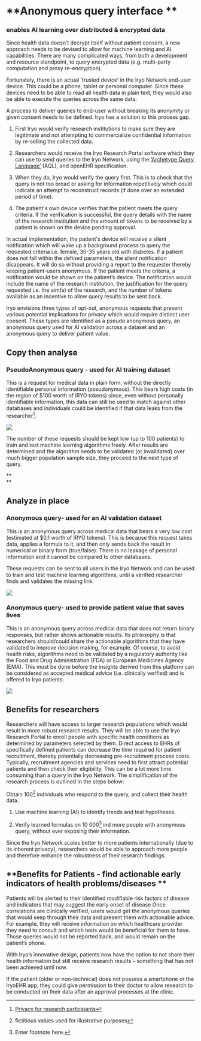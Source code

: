 # **Anonymous query interface **

### **enables AI learning over distributed & encrypted data**

Since health data doesn’t decrypt itself without patient consent, a new approach needs to be devised to allow for machine learning and AI capabilities. There are many complicated ways, from both a development and resource standpoint, to query encrypted data \(e.g. multi-party computation and proxy re-encryption\).

Fortunately, there is an actual ‘trusted device’ in the Iryo Network end-user device. This could be a phone, tablet or personal computer. Since these devices need to be able to read all health data in plain text, they would also be able to execute the queries across the same data.

A process to deliver queries to end-user without breaking its anonymity or given consent needs to be defined. Iryo has a solution to this process gap.

1. First Iryo would verify research institutions to make sure they are legitimate and not attempting to commercialize confidential information by re-selling the collected data.

2. Researchers would receive the Iryo Research Portal software which they can use to send queries to the Iryo Network, using the [‘Archetype Query Language’](https://www.gitbook.com/book/iryo/whitepaper/edit#) \(AQL\), and openEHR specification.

3. When they do, Iryo would verify the query first. This is to check that the query is not too broad or asking for information repetitively which could indicate an attempt to reconstruct records \(if done over an extended period of time\).

4. The patient's own device verifies that the patient meets the query criteria. If the verification is successful, the query details with the name of the research institution and the amount of tokens to be received by a patient is shown on the device pending approval.

In actual implementation, the patient's device will receive a silent notification which will wake up a background process to query the requested criteria i.e. female, 30-35 years old with diabetes. If a patient does not fall within the defined parameters, the silent notification disappears. It will do so without providing a report to the requester thereby keeping patient-users anonymous. If the patient meets the criteria, a notification would be shown on the patient’s device. The notification would include the name of the research institution, the justification for the query requested i.e. the aim\(s\) of the research, and the number of tokens available as an incentive to allow query results to be sent back.

Iryo envisions three types of opt-out, anonymous requests that present various potential implications for privacy which would require distinct user consent. These types are identified as a pseudo anonymous query, an anonymous query used for AI validation across a dataset and an anonymous query to deliver patient value.

## **Copy then analyse**

### **PseudoAnonymous query - used for AI training dataset**

This is a request for medical data in plain form, without the directly identifiable personal information \(pseudonymous\). This bears high costs \(in the region of $100 worth of IRYO tokens\) since, even without personally identifiable information, this data can still be used to match against other databases and individuals could be identified if that data leaks from the researcher[^1].

![](https://lh6.googleusercontent.com/gUAPih_FPss9NEwvSdgIVv2UaLlhHwXi32-JpR0t8rTlUq1uGiJP3SQ0QiyBcmUW8z26oJ1dIc7-S4W09VkXR9Yc3zBgjdDLEdQr8FItNJSXTbqKawW2WVoIu_rEIKs1gLIfjUvNo55GsIfZiw)

The number of these requests should be kept low \(up to 100 patients\) to train and test machine learning algorithms freely. After results are determined and the algorithm needs to be validated \(or invalidated\) over much bigger population sample size, they proceed to the next type of query.

**      
**

## **Analyze in place**

### **Anonymous query- used for an AI validation dataset**

This is an anonymous query across medical data that bears a very low cost \(estimated at $0.1 worth of IRYO tokens\). This is because this request takes data, applies a formula to it, and then only sends back the result in numerical or binary form \(true/false\). There is no leakage of personal information and it cannot be compared to other databases.

These requests can be sent to all users in the Iryo Network and can be used to train and test machine learning algorithms, until a verified researcher finds and validates the missing link.

![](https://lh3.googleusercontent.com/K-45za5XnTVIweD6b0Ay4KRXrxxfsi3zBmelENeuLNJaHuId1hbJ2B9g7OZFWOHBDies1PLDatjvjVLSYwcblLMDy_FXFHIoMGkPXo-0gLT_UC7ZiRbcmuARsZBJmBd9kIpOifh6)

### **Anonymous query- used to provide patient value that saves lives**

This is an anonymous query across medical data that does not return binary responses, but rather shows actionable results. Its philosophy is that researchers should/could share the actionable algorithms that they have validated to improve decision making, for example. Of course, to avoid health risks, algorithms need to be validated by a regulatory authority like the Food and Drug Administration \(FDA\) or European Medicines Agency \(EMA\). This must be done before the insights derived from this platform can be considered as accepted medical advice \(i.e. clinically verified\) and is offered to Iryo patients.

![](https://lh3.googleusercontent.com/topFTnG-CWOnv6FT_XZ-S6L1GudYSpDZFS9QHDEFdQWztoHujmip-PCyApGTnj0XVvPhwlcKJAsDcixF8Hvj1BhS3BXgkUzOAs-m-RL09foR4JlSbWtYYs8qdxOQeZT1A8Pz08HR)

## **Benefits for researchers**

Researchers will have access to larger research populations which would result in more robust research results. They will be able to use the Iryo Research Portal to enroll people with specific health conditions as determined by parameters selected by them. Direct access to EHRs of specifically defined patients can decrease the time required for patient recruitment, thereby potentially decreasing pre-recruitment process costs. Typically, recruitment agencies and services need to first attract potential patients and then check their eligibility. This can be a lot more time consuming than a query in the Iryo Network. The simplification of the research process is outlined in the steps below:

Obtain 100[^2] individuals who respond to the query, and collect their health data.

1. Use machine learning \(AI\) to identify trends and test hypotheses.

2. Verify learned formulas on 10 000[^3] ind more people with anonymous query, without ever exposing their information.

Since the Iryo Network scales better to more patients internationally \(due to its inherent privacy\), researchers would be able to approach more people and therefore enhance the robustness of their research findings.

## **Benefits for Patients - find actionable early indicators of health problems/diseases **

Patients will be alerted to their identified modifiable risk factors of disease and indicators that may suggest the early onset of disease Once correlations are clinically verified, users would get the anonymous queries that would seep through their data and present them with actionable advice. For example, they will receive information on which healthcare provider they need to consult and which tests would be beneficial for them to have. Those queries would not be reported back, and would remain on the patient’s phone.

With Iryo’s innovative design, patients now have the option to not share their health information but still receive research results – something that has not been achieved until now.

If the patient \(older or non-technical\) does not possess a smartphone or the IryoEHR app, they could give permission to their doctor to allow research to be conducted on their data after an approval processes at the clinic.



[^1]: [Privacy for research participants](https://en.wikipedia.org/wiki/Privacy_for_research_participants)

[^2]: fictitious values used for illustrative purposes

[^3]: Enter footnote here.

